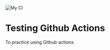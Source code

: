 ![My CI](https://github.com/sohyongsheng/testing_github_actions/workflows/My%20CI/badge.svg)

# Testing Github Actions
To practice using Github actions
